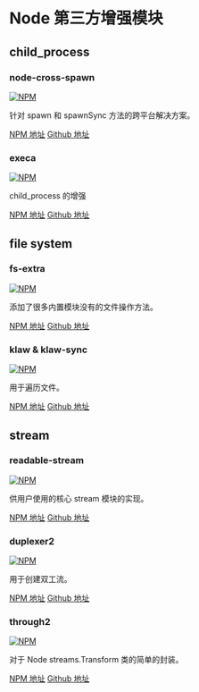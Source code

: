 # Node 第三方增强模块

## child_process

### node-cross-spawn
[![NPM](https://nodei.co/npm/cross-spawn.png?downloads=true&downloadRank=true)](https://nodei.co/npm/cross-spawn/)

针对 spawn 和 spawnSync 方法的跨平台解决方案。

[NPM 地址](https://www.npmjs.com/package/cross-spawn)
[Github 地址](https://github.com/IndigoUnited/node-cross-spawn)

### execa
[![NPM](https://nodei.co/npm/execa.png?downloads=true&downloadRank=true)](https://nodei.co/npm/execa/)

child_process 的增强

[NPM 地址](https://www.npmjs.com/package/execa)
[Github 地址](https://github.com/sindresorhus/execa)

## file system

### fs-extra

[![NPM](https://nodei.co/npm/fs-extra.png?downloads=true&downloadRank=true)](https://nodei.co/npm/fs-extra/)

添加了很多内置模块没有的文件操作方法。

[NPM 地址](https://www.npmjs.com/package/fs-extra)
[Github 地址](https://github.com/jprichardson/node-fs-extra)

### klaw & klaw-sync

[![NPM](https://nodei.co/npm/klaw.png?downloads=true&downloadRank=true)](https://nodei.co/npm/klaw/)

用于遍历文件。

[NPM 地址](https://www.npmjs.com/package/klaw)
[Github 地址](https://github.com/jprichardson/node-klaw)

## stream

### readable-stream

[![NPM](https://nodei.co/npm/readable-stream.png?downloads=true&downloadRank=true)](https://nodei.co/npm/readable-stream/)

供用户使用的核心 stream 模块的实现。

[NPM 地址](https://www.npmjs.com/package/readable-stream)
[Github 地址](https://github.com/nodejs/readable-stream)

### duplexer2

[![NPM](https://nodei.co/npm/duplexer2.png?downloads=true&downloadRank=true)](https://nodei.co/npm/duplexer2/)

用于创建双工流。

[NPM 地址](https://www.npmjs.com/package/duplexer2)
[Github 地址](https://github.com/deoxxa/duplexer2)

### through2

[![NPM](https://nodei.co/npm/through2.png?downloads=true&downloadRank=true)](https://nodei.co/npm/through2/)

对于 Node streams.Transform 类的简单的封装。

[NPM 地址](https://www.npmjs.com/package/through2)
[Github 地址](https://github.com/rvagg/through2)
